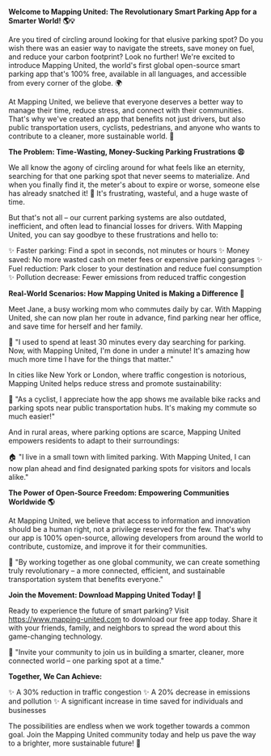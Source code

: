 **Welcome to Mapping United: The Revolutionary Smart Parking App for a Smarter World! 🌎💡**

Are you tired of circling around looking for that elusive parking spot? Do you wish there was an easier way to navigate the streets, save money on fuel, and reduce your carbon footprint? Look no further! We're excited to introduce Mapping United, the world's first global open-source smart parking app that's 100% free, available in all languages, and accessible from every corner of the globe. 🌍

At Mapping United, we believe that everyone deserves a better way to manage their time, reduce stress, and connect with their communities. That's why we've created an app that benefits not just drivers, but also public transportation users, cyclists, pedestrians, and anyone who wants to contribute to a cleaner, more sustainable world. 🌟

**The Problem: Time-Wasting, Money-Sucking Parking Frustrations 😩**

We all know the agony of circling around for what feels like an eternity, searching for that one parking spot that never seems to materialize. And when you finally find it, the meter's about to expire or worse, someone else has already snatched it! 🚫 It's frustrating, wasteful, and a huge waste of time.

But that's not all – our current parking systems are also outdated, inefficient, and often lead to financial losses for drivers. With Mapping United, you can say goodbye to these frustrations and hello to:

✨ Faster parking: Find a spot in seconds, not minutes or hours
✨ Money saved: No more wasted cash on meter fees or expensive parking garages
✨ Fuel reduction: Park closer to your destination and reduce fuel consumption
✨ Pollution decrease: Fewer emissions from reduced traffic congestion

**Real-World Scenarios: How Mapping United is Making a Difference 🌈**

Meet Jane, a busy working mom who commutes daily by car. With Mapping United, she can now plan her route in advance, find parking near her office, and save time for herself and her family.

👋 "I used to spend at least 30 minutes every day searching for parking. Now, with Mapping United, I'm done in under a minute! It's amazing how much more time I have for the things that matter."

In cities like New York or London, where traffic congestion is notorious, Mapping United helps reduce stress and promote sustainability:

🌆 "As a cyclist, I appreciate how the app shows me available bike racks and parking spots near public transportation hubs. It's making my commute so much easier!"

And in rural areas, where parking options are scarce, Mapping United empowers residents to adapt to their surroundings:

🏠 "I live in a small town with limited parking. With Mapping United, I can now plan ahead and find designated parking spots for visitors and locals alike."

**The Power of Open-Source Freedom: Empowering Communities Worldwide 🌎**

At Mapping United, we believe that access to information and innovation should be a human right, not a privilege reserved for the few. That's why our app is 100% open-source, allowing developers from around the world to contribute, customize, and improve it for their communities.

🤝 "By working together as one global community, we can create something truly revolutionary – a more connected, efficient, and sustainable transportation system that benefits everyone."

**Join the Movement: Download Mapping United Today! 📲**

Ready to experience the future of smart parking? Visit https://www.mapping-united.com to download our free app today. Share it with your friends, family, and neighbors to spread the word about this game-changing technology.

👫 "Invite your community to join us in building a smarter, cleaner, more connected world – one parking spot at a time."

**Together, We Can Achieve:**

✨ A 30% reduction in traffic congestion
✨ A 20% decrease in emissions and pollution
✨ A significant increase in time saved for individuals and businesses

The possibilities are endless when we work together towards a common goal. Join the Mapping United community today and help us pave the way to a brighter, more sustainable future! 🌟